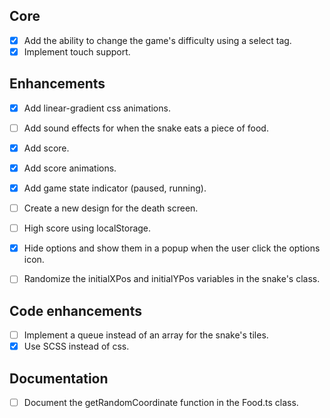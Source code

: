 ## Core

- [x] Add the ability to change the game's difficulty using a select tag.
- [x] Implement touch support.

## Enhancements

- [x] Add linear-gradient css animations.
- [ ] Add sound effects for when the snake eats a piece of food.
- [x] Add score.
- [x] Add score animations.
- [x] Add game state indicator (paused, running).

- [ ] Create a new design for the death screen. 

- [ ] High score using localStorage.
- [x] Hide options and show them in a popup when the user click the options icon.

- [ ] Randomize the initialXPos and initialYPos variables in the snake's class.

## Code enhancements 

- [ ] Implement a queue instead of an array for the snake's tiles.
- [x] Use SCSS instead of css.
## Documentation

- [ ] Document the getRandomCoordinate function in the Food.ts class.